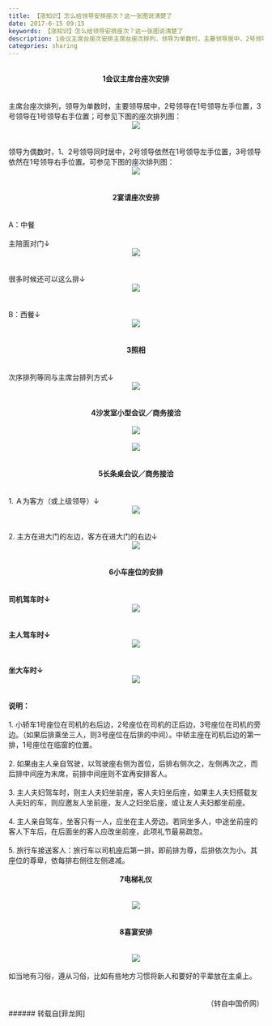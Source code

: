 ```yaml
---
title: 【涨知识】怎么给领导安排座次？这一张图说清楚了
date: 2017-6-15 09:15
keywords: 【涨知识】怎么给领导安排座次？这一张图说清楚了
description: 1会议主席台座次安排主席台座次排列，领导为单数时，主要领导居中，2号领导在1号领导左手位置，3号领导在1号领导右手位置；可参见下图的座次排列图：领导为偶数时，1、2号领导同时居中，2号领导依然在1号领导左手位置，3号领导依然在1号领导右手位置。可参见下图的座次排列图：2宴请座次安排A：中餐主陪面对门↓很多时候还可以这么排↓B：西餐↓3照相次序排列等同与主席台排列方式↓4沙发室小型会议／商务接洽5长条桌会议／商务接洽1. Ａ为客方（或上级领导）↓2. 主方在进大门的左边，客方在进大门的右边↓6小车座位的安排司机驾车时↓主人驾车时↓坐大车时↓说明：1. 小轿车1号座位在司机的右后边，2号座位在司机的正后边，3号座位在司机的旁边。（如果后排乘坐三人，则3号座位在后排的中间）。中轿主座在司机后边的第一排，1号座位在临窗的位置。2. 如果由主人亲自驾驶，以驾驶座右侧为首位，后排右侧次之，左侧再次之，而后排中间座为末席，前排中间座则不宜再安排客人。 ­3. 主人夫妇驾车时，则主人夫妇坐前座，客人夫妇坐后座，如果主人夫妇搭载友人夫妇的车，则应邀友人坐前座，友人之妇坐后座，或让友人夫妇都坐前座。 ­4. 主人亲自驾车，坐客只有一人，应坐在主人旁边。若同坐多人，中途坐前座的客人下车后，在后面坐的客人应改坐前座，此项礼节最易疏忽。 ­5. 旅行车接送客人：旅行车以司机座后第一排，即前排为尊，后排依次为小。其座位的尊卑，依每排右侧往左侧递减。7电梯礼仪8喜宴安排如当地有习俗，遵从习俗，比如有些地方习惯将新人和要好的平辈放在主桌上。（转自中国侨网）
categories: sharing
---
```

<td class="t_f" id="postmessage_765307">

<br/>
<strong><div align="center">1会议主席台座次安排</div></strong><br/>
<br/>
主席台座次排列，领导为单数时，主要领导居中，2号领导在1号领导左手位置，3号领导在1号领导右手位置；可参见下图的座次排列图：<br/>
<div align="center">

<img aid="567762" data-cf-modified-07e03a6bbdd2af74b91260b7-="" file="data/attachment/forum/201706/15/091456mwqteeb2lbj4tvt4.png.thumb.jpg" id="aimg_567762" inpost="1" onclick="" onmouseover="" src="http://www.flw.ph/data/attachment/forum/201706/15/091456mwqteeb2lbj4tvt4.png" style="cursor:pointer" zoomfile="data/attachment/forum/201706/15/091456mwqteeb2lbj4tvt4.png"/>


</div><br/>
<br/>
领导为偶数时，1、2号领导同时居中，2号领导依然在1号领导左手位置，3号领导依然在1号领导右手位置。可参见下图的座次排列图：<br/>
<div align="center">

<img aid="567761" data-cf-modified-07e03a6bbdd2af74b91260b7-="" file="data/attachment/forum/201706/15/091413wezl9e3ryveyezvo.png.thumb.jpg" id="aimg_567761" inpost="1" onclick="" onmouseover="" src="http://www.flw.ph/data/attachment/forum/201706/15/091413wezl9e3ryveyezvo.png" style="cursor:pointer" zoomfile="data/attachment/forum/201706/15/091413wezl9e3ryveyezvo.png"/>


</div><br/>
<br/>
<div align="center"><strong>2宴请座次安排</strong></div><br/>
<br/>
A：中餐<br/>
<br/>
主陪面对门↓<br/>
<div align="center">

<img aid="567760" data-cf-modified-07e03a6bbdd2af74b91260b7-="" file="data/attachment/forum/201706/15/091322jbwtppby0ogb6kw2.png.thumb.jpg" id="aimg_567760" inpost="1" onclick="" onmouseover="" src="http://www.flw.ph/data/attachment/forum/201706/15/091322jbwtppby0ogb6kw2.png" style="cursor:pointer" zoomfile="data/attachment/forum/201706/15/091322jbwtppby0ogb6kw2.png"/>


</div><br/>
<br/>
很多时候还可以这么排↓<br/>
<div align="center">

<img aid="567759" data-cf-modified-07e03a6bbdd2af74b91260b7-="" file="data/attachment/forum/201706/15/091251cv11n1qw4vuq38ci.jpg.thumb.jpg" id="aimg_567759" inpost="1" onclick="" onmouseover="" src="http://www.flw.ph/data/attachment/forum/201706/15/091251cv11n1qw4vuq38ci.jpg" style="cursor:pointer" zoomfile="data/attachment/forum/201706/15/091251cv11n1qw4vuq38ci.jpg"/>


</div><br/>
<br/>
B：西餐↓<br/>
<div align="center">

<img aid="567758" data-cf-modified-07e03a6bbdd2af74b91260b7-="" file="data/attachment/forum/201706/15/091234hxxvv082h3thktxx.png.thumb.jpg" id="aimg_567758" inpost="1" onclick="" onmouseover="" src="http://www.flw.ph/data/attachment/forum/201706/15/091234hxxvv082h3thktxx.png" style="cursor:pointer" zoomfile="data/attachment/forum/201706/15/091234hxxvv082h3thktxx.png"/>


</div><br/>
<br/>
<strong><div align="center">3照相</div></strong><br/>
<br/>
次序排列等同与主席台排列方式↓<br/>
<div align="center">

<img aid="567757" data-cf-modified-07e03a6bbdd2af74b91260b7-="" file="data/attachment/forum/201706/15/091143gq9ub90eivvkcv0f.png.thumb.jpg" id="aimg_567757" inpost="1" onclick="" onmouseover="" src="http://www.flw.ph/data/attachment/forum/201706/15/091143gq9ub90eivvkcv0f.png" style="cursor:pointer" zoomfile="data/attachment/forum/201706/15/091143gq9ub90eivvkcv0f.png"/>


</div><br/>
<br/>
<strong><div align="center">4沙发室小型会议／商务接洽</div></strong><br/>
<div align="center">

<img aid="567755" data-cf-modified-07e03a6bbdd2af74b91260b7-="" file="data/attachment/forum/201706/15/091027fzzsf11sdqe8dwdz.jpg.thumb.jpg" id="aimg_567755" inpost="1" onclick="" onmouseover="" src="http://www.flw.ph/data/attachment/forum/201706/15/091027fzzsf11sdqe8dwdz.jpg" style="cursor:pointer" zoomfile="data/attachment/forum/201706/15/091027fzzsf11sdqe8dwdz.jpg"/>


</div><br/>
<div align="center">

<img aid="567756" data-cf-modified-07e03a6bbdd2af74b91260b7-="" file="data/attachment/forum/201706/15/091049pgwkg13z3zwce9ej.jpg.thumb.jpg" id="aimg_567756" inpost="1" onclick="" onmouseover="" src="http://www.flw.ph/data/attachment/forum/201706/15/091049pgwkg13z3zwce9ej.jpg" style="cursor:pointer" zoomfile="data/attachment/forum/201706/15/091049pgwkg13z3zwce9ej.jpg"/>


</div><br/>
<br/>
<strong><div align="center">5长条桌会议／商务接洽</div></strong><br/>
<br/>
1. Ａ为客方（或上级领导）↓<br/>
<div align="center">

<img aid="567754" data-cf-modified-07e03a6bbdd2af74b91260b7-="" file="data/attachment/forum/201706/15/090955pya4peaccgazmagx.png.thumb.jpg" id="aimg_567754" inpost="1" onclick="" onmouseover="" src="http://www.flw.ph/data/attachment/forum/201706/15/090955pya4peaccgazmagx.png" style="cursor:pointer" zoomfile="data/attachment/forum/201706/15/090955pya4peaccgazmagx.png"/>


</div><br/>
<br/>
2. 主方在进大门的左边，客方在进大门的右边↓<br/>
<div align="center">

<img aid="567751" data-cf-modified-07e03a6bbdd2af74b91260b7-="" file="data/attachment/forum/201706/15/090912qgjye4lao2aqpepe.png.thumb.jpg" id="aimg_567751" inpost="1" onclick="" onmouseover="" src="http://www.flw.ph/data/attachment/forum/201706/15/090912qgjye4lao2aqpepe.png" style="cursor:pointer" zoomfile="data/attachment/forum/201706/15/090912qgjye4lao2aqpepe.png"/>


</div><br/>
<br/>
<strong><div align="center">6小车座位的安排</div></strong><br/>
<br/>
<strong>司机驾车时↓<br/>
</strong><div align="center">

<img aid="567748" data-cf-modified-07e03a6bbdd2af74b91260b7-="" file="data/attachment/forum/201706/15/090816e6bxc16b99oajse9.png.thumb.jpg" id="aimg_567748" inpost="1" onclick="" onmouseover="" src="http://www.flw.ph/data/attachment/forum/201706/15/090816e6bxc16b99oajse9.png" style="cursor:pointer" zoomfile="data/attachment/forum/201706/15/090816e6bxc16b99oajse9.png"/>


</div><br/>
<br/>
<strong>主人驾车时↓</strong><br/>
<div align="center">

<img aid="567745" data-cf-modified-07e03a6bbdd2af74b91260b7-="" file="data/attachment/forum/201706/15/090726m4f200mnzpmtpwwp.png.thumb.jpg" id="aimg_567745" inpost="1" onclick="" onmouseover="" src="http://www.flw.ph/data/attachment/forum/201706/15/090726m4f200mnzpmtpwwp.png" style="cursor:pointer" zoomfile="data/attachment/forum/201706/15/090726m4f200mnzpmtpwwp.png"/>


</div><br/>
<br/>
<strong>坐大车时↓</strong><br/>
<div align="center">

<img aid="567740" data-cf-modified-07e03a6bbdd2af74b91260b7-="" file="data/attachment/forum/201706/15/090625m52bpad5su2afc2p.jpg.thumb.jpg" id="aimg_567740" inpost="1" onclick="" onmouseover="" src="http://www.flw.ph/data/attachment/forum/201706/15/090625m52bpad5su2afc2p.jpg" style="cursor:pointer" zoomfile="data/attachment/forum/201706/15/090625m52bpad5su2afc2p.jpg"/>


</div><br/>
<br/>
<strong>说明：</strong><br/>
<br/>
1. 小轿车1号座位在司机的右后边，2号座位在司机的正后边，3号座位在司机的旁边。（如果后排乘坐三人，则3号座位在后排的中间）。中轿主座在司机后边的第一排，1号座位在临窗的位置。<br/>
<br/>
2. 如果由主人亲自驾驶，以驾驶座右侧为首位，后排右侧次之，左侧再次之，而后排中间座为末席，前排中间座则不宜再安排客人。 ­<br/>
<br/>
3. 主人夫妇驾车时，则主人夫妇坐前座，客人夫妇坐后座，如果主人夫妇搭载友人夫妇的车，则应邀友人坐前座，友人之妇坐后座，或让友人夫妇都坐前座。 ­<br/>
<br/>
4. 主人亲自驾车，坐客只有一人，应坐在主人旁边。若同坐多人，中途坐前座的客人下车后，在后面坐的客人应改坐前座，此项礼节最易疏忽。 ­<br/>
<br/>
5. 旅行车接送客人：旅行车以司机座后第一排，即前排为尊，后排依次为小。其座位的尊卑，依每排右侧往左侧递减。<br/>
<br/>
<strong><div align="center">7电梯礼仪</div></strong><br/>
<br/>
<div align="center">

<img aid="567738" data-cf-modified-07e03a6bbdd2af74b91260b7-="" file="data/attachment/forum/201706/15/090553nexttpywwwz7w0xy.jpg.thumb.jpg" id="aimg_567738" inpost="1" onclick="" onmouseover="" src="http://www.flw.ph/data/attachment/forum/201706/15/090553nexttpywwwz7w0xy.jpg" style="cursor:pointer" zoomfile="data/attachment/forum/201706/15/090553nexttpywwwz7w0xy.jpg"/>


</div><br/>
<br/>
<strong><div align="center">8喜宴安排</div></strong><br/>
<br/>
<div align="center">

<img aid="567730" data-cf-modified-07e03a6bbdd2af74b91260b7-="" file="data/attachment/forum/201706/15/090506v8bqyq8d60q4oxyh.jpg.thumb.jpg" id="aimg_567730" inpost="1" onclick="" onmouseover="" src="http://www.flw.ph/data/attachment/forum/201706/15/090506v8bqyq8d60q4oxyh.jpg" style="cursor:pointer" zoomfile="data/attachment/forum/201706/15/090506v8bqyq8d60q4oxyh.jpg"/>


</div><br/>
如当地有习俗，遵从习俗，比如有些地方习惯将新人和要好的平辈放在主桌上。<br/>
<br/>
<br/>
<div align="right">（转自中国侨网）</div></td>
###### 转载自[菲龙网]